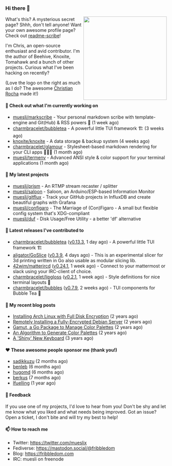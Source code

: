 ### Hi there 👋

<img align="right" src="https://raw.githubusercontent.com/muesli/muesli/master/assets/termenv.png" width="260">

What's this? A mysterious secret page? Shhh, don't tell anyone!
Want your own awesome profile page? Check out [readme-scribe](https://github.com/muesli/readme-scribe)!

I'm Chris, an open-source enthusiast and avid contributor. I'm the author of Beehive, Knoxite, Tomahawk and a bunch
of other projects. Curious what I've been hacking on recently?

(Love the logo on the right as much as I do? The awesome [Christian Rocha](https://github.com/meowgorithm/) made it!)

#### 👷 Check out what I'm currently working on

- [muesli/markscribe](https://github.com/muesli/markscribe) - Your personal markdown scribe with template-engine and Git(Hub) &amp; RSS powers 📜 (1 week ago)
- [charmbracelet/bubbletea](https://github.com/charmbracelet/bubbletea) - A powerful little TUI framework 🏗 (3 weeks ago)
- [knoxite/knoxite](https://github.com/knoxite/knoxite) - A data storage &amp; backup system (4 weeks ago)
- [charmbracelet/glamour](https://github.com/charmbracelet/glamour) - Stylesheet-based markdown rendering for your CLI apps 💇🏻‍♀️ (1 month ago)
- [muesli/termenv](https://github.com/muesli/termenv) - Advanced ANSI style &amp; color support for your terminal applications (1 month ago)

#### 🌱 My latest projects

- [muesli/prism](https://github.com/muesli/prism) - An RTMP stream recaster / splitter
- [muesli/saloon](https://github.com/muesli/saloon) - Saloon, an Arduino/ESP-based Information Monitor
- [muesli/gitflux](https://github.com/muesli/gitflux) - Track your GitHub projects in InfluxDB and create beautiful graphs with Grafana
- [muesli/configaro](https://github.com/muesli/configaro) - The Marriage of (Con)Figaro - A small but flexible config system that&#39;s XDG-compliant
- [muesli/duf](https://github.com/muesli/duf) - Disk Usage/Free Utility - a better &#39;df&#39; alternative

#### 🔭 Latest releases I've contributed to

- [charmbracelet/bubbletea](https://github.com/charmbracelet/bubbletea) ([v0.13.3](https://github.com/charmbracelet/bubbletea/releases/tag/v0.13.3), 1 day ago) - A powerful little TUI framework 🏗
- [aligator/GoSlice](https://github.com/aligator/GoSlice) ([v0.3.9](https://github.com/aligator/GoSlice/releases/tag/v0.3.9), 4 days ago) - This is an experimental slicer for 3d printing written in Go also usable as modular slicing lib.
- [42wim/matterircd](https://github.com/42wim/matterircd) ([v0.24.1](https://github.com/42wim/matterircd/releases/tag/v0.24.1), 1 week ago) - Connect to your mattermost or slack using your IRC-client of choice.
- [charmbracelet/lipgloss](https://github.com/charmbracelet/lipgloss) ([v0.2.1](https://github.com/charmbracelet/lipgloss/releases/tag/v0.2.1), 1 week ago) - Style definitions for nice terminal layouts 👄
- [charmbracelet/bubbles](https://github.com/charmbracelet/bubbles) ([v0.7.9](https://github.com/charmbracelet/bubbles/releases/tag/v0.7.9), 2 weeks ago) - TUI components for Bubble Tea 🍡

#### 📜 My recent blog posts

- [Installing Arch Linux with Full Disk Encryption](https://fribbledom.com/posts/encrypted-arch-install/) (2 years ago)
- [Remotely Installing a Fully-Encrypted Debian Server](https://fribbledom.com/posts/encrypted-remote-debian-install/) (2 years ago)
- [Gamut, a Go Package to Manage Color Palettes](https://fribbledom.com/posts/gamut-package-to-handle-color-palettes/) (2 years ago)
- [An Algorithm to Generate Color Palettes](https://fribbledom.com/posts/an-algorithm-to-generate-color-palettes/) (2 years ago)
- [A &#39;Shiny&#39; New Keyboard](https://fribbledom.com/posts/a-shiny-new-keyboard/) (3 years ago)

#### ❤️ These awesome people sponsor me (thank you!)

- [sadikkuzu](https://github.com/sadikkuzu) (2 months ago)
- [benleb](https://github.com/benleb) (6 months ago)
- [hugomd](https://github.com/hugomd) (6 months ago)
- [berkus](https://github.com/berkus) (7 months ago)
- [lfuelling](https://github.com/lfuelling) (1 year ago)

#### 💬 Feedback

If you use one of my projects, I'd love to hear from you! Don't be shy and let me know what you liked
and what needs being improved. Got an issue? Open a ticket, I don't bite and will try my best to help!

#### 📫 How to reach me

- Twitter: https://twitter.com/mueslix
- Fediverse: https://mastodon.social/@fribbledom
- Blog: https://fribbledom.com
- IRC: muesli on freenode
